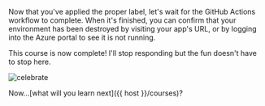 Now that you've applied the proper label, let's wait for the GitHub Actions workflow to complete. When it's finished, you can confirm that your environment has been destroyed by visiting your app's URL, or by logging into the Azure portal to see it is not running.

This course is now complete! I'll stop responding but the fun doesn't have to stop here. 

![celebrate](https://octodex.github.com/images/jetpacktocat.png)

Now...[what will you learn next]({{ host }}/courses)?
